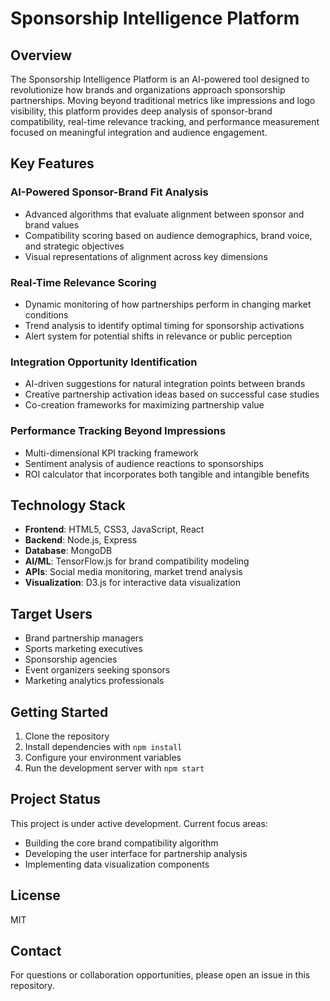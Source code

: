 # Sponsorship Intelligence Platform

## Overview
The Sponsorship Intelligence Platform is an AI-powered tool designed to revolutionize how brands and organizations approach sponsorship partnerships. Moving beyond traditional metrics like impressions and logo visibility, this platform provides deep analysis of sponsor-brand compatibility, real-time relevance tracking, and performance measurement focused on meaningful integration and audience engagement.

## Key Features

### AI-Powered Sponsor-Brand Fit Analysis
- Advanced algorithms that evaluate alignment between sponsor and brand values
- Compatibility scoring based on audience demographics, brand voice, and strategic objectives
- Visual representations of alignment across key dimensions

### Real-Time Relevance Scoring
- Dynamic monitoring of how partnerships perform in changing market conditions
- Trend analysis to identify optimal timing for sponsorship activations
- Alert system for potential shifts in relevance or public perception

### Integration Opportunity Identification
- AI-driven suggestions for natural integration points between brands
- Creative partnership activation ideas based on successful case studies
- Co-creation frameworks for maximizing partnership value

### Performance Tracking Beyond Impressions
- Multi-dimensional KPI tracking framework
- Sentiment analysis of audience reactions to sponsorships
- ROI calculator that incorporates both tangible and intangible benefits

## Technology Stack
- **Frontend**: HTML5, CSS3, JavaScript, React
- **Backend**: Node.js, Express
- **Database**: MongoDB
- **AI/ML**: TensorFlow.js for brand compatibility modeling
- **APIs**: Social media monitoring, market trend analysis
- **Visualization**: D3.js for interactive data visualization

## Target Users
- Brand partnership managers
- Sports marketing executives
- Sponsorship agencies
- Event organizers seeking sponsors
- Marketing analytics professionals

## Getting Started
1. Clone the repository
2. Install dependencies with `npm install`
3. Configure your environment variables
4. Run the development server with `npm start`

## Project Status
This project is under active development. Current focus areas:
- Building the core brand compatibility algorithm
- Developing the user interface for partnership analysis
- Implementing data visualization components

## License
MIT

## Contact
For questions or collaboration opportunities, please open an issue in this repository.
